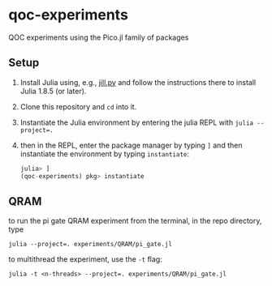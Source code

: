 # qoc-experiments
QOC experiments using the Pico.jl family of packages

## Setup
1. Install Julia using, e.g., [jill.py](https://github.com/johnnychen94/jill.py) and follow the instructions there to install Julia 1.8.5 (or later).
    
2. Clone this repository and `cd` into it.

3. Instantiate the Julia environment by entering the julia REPL with `julia --project=.`

4. then in the REPL, enter the package manager by typing `]` and then instantiate the environment by typing `instantiate`: 

    ```julia
    julia> ]
    (qoc-experiments) pkg> instantiate
    ```

## QRAM

to run the pi gate QRAM experiment from the terminal, in the repo directory, type 

```shell
julia --project=. experiments/QRAM/pi_gate.jl
```

to multithread the experiment, use the `-t` flag:

```shell
julia -t <n-threads> --project=. experiments/QRAM/pi_gate.jl
```

